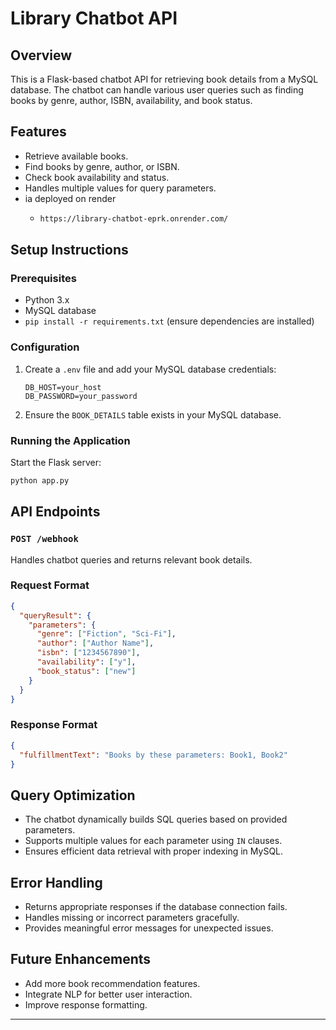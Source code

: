 # Library Chatbot API  

## Overview  
This is a Flask-based chatbot API for retrieving book details from a MySQL database. The chatbot can handle various user queries such as finding books by genre, author, ISBN, availability, and book status.  

## Features  
- Retrieve available books.  
- Find books by genre, author, or ISBN.  
- Check book availability and status.  
- Handles multiple values for query parameters.  
- ia deployed on render
   - ```bash
     https://library-chatbot-eprk.onrender.com/
     ```
## Setup Instructions  

### Prerequisites  
- Python 3.x  
- MySQL database  
- `pip install -r requirements.txt` (ensure dependencies are installed)  

### Configuration  
1. Create a `.env` file and add your MySQL database credentials:  
   ```env
   DB_HOST=your_host
   DB_PASSWORD=your_password
   ```  
2. Ensure the `BOOK_DETAILS` table exists in your MySQL database.  

### Running the Application  
Start the Flask server:  
```bash
python app.py
```  

## API Endpoints  

### `POST /webhook`  
Handles chatbot queries and returns relevant book details.  

### Request Format  
```json
{
  "queryResult": {
    "parameters": {
      "genre": ["Fiction", "Sci-Fi"],
      "author": ["Author Name"],
      "isbn": ["1234567890"],
      "availability": ["y"],
      "book_status": ["new"]
    }
  }
}
```  

### Response Format  
```json
{
  "fulfillmentText": "Books by these parameters: Book1, Book2"
}
```  

## Query Optimization  
- The chatbot dynamically builds SQL queries based on provided parameters.  
- Supports multiple values for each parameter using `IN` clauses.  
- Ensures efficient data retrieval with proper indexing in MySQL.  

## Error Handling  
- Returns appropriate responses if the database connection fails.  
- Handles missing or incorrect parameters gracefully.  
- Provides meaningful error messages for unexpected issues.  

## Future Enhancements  
- Add more book recommendation features.  
- Integrate NLP for better user interaction.  
- Improve response formatting.  

---
